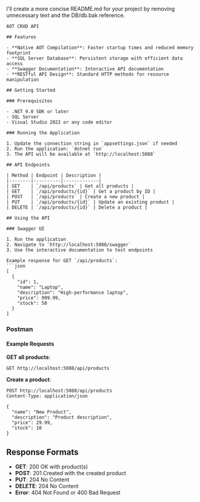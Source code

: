 I'll create a more concise README.md for your project by removing unnecessary text and the DB/db.bak reference.

```markdown:e:\Github Repo\Rayhan\AOT\AOTCrudApi\README.md
AOT CRUD API

## Features

- **Native AOT Compilation**: Faster startup times and reduced memory footprint
- **SQL Server Database**: Persistent storage with efficient data access
- **Swagger Documentation**: Interactive API documentation
- **RESTful API Design**: Standard HTTP methods for resource manipulation

## Getting Started

### Prerequisites

- .NET 9.0 SDK or later
- SQL Server
- Visual Studio 2022 or any code editor

### Running the Application

1. Update the connection string in `appsettings.json` if needed
2. Run the application: `dotnet run`
3. The API will be available at `http://localhost:5088`

## API Endpoints

| Method | Endpoint | Description |
|--------|----------|-------------|
| GET    | `/api/products` | Get all products |
| GET    | `/api/products/{id}` | Get a product by ID |
| POST   | `/api/products` | Create a new product |
| PUT    | `/api/products/{id}` | Update an existing product |
| DELETE | `/api/products/{id}` | Delete a product |

## Using the API

### Swagger UI

1. Run the application
2. Navigate to `http://localhost:5088/swagger`
3. Use the interactive documentation to test endpoints

Example response for GET `/api/products`:
```json
[
  {
    "id": 1,
    "name": "Laptop",
    "description": "High-performance laptop",
    "price": 999.99,
    "stock": 50
  }
]
```

### Postman

#### Example Requests

**GET all products**:
```
GET http://localhost:5088/api/products
```

**Create a product**:
```
POST http://localhost:5088/api/products
Content-Type: application/json

{
  "name": "New Product",
  "description": "Product description",
  "price": 29.99,
  "stock": 10
}
```

## Response Formats

- **GET**: 200 OK with product(s)
- **POST**: 201 Created with the created product
- **PUT**: 204 No Content
- **DELETE**: 204 No Content
- **Error**: 404 Not Found or 400 Bad Request


